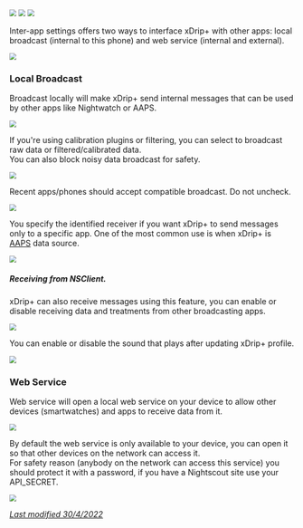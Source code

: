 <img src="../../images/hamburger_menu.png" style="zoom:75%;" />  
<img src="../../images/M-S.png" style="zoom:75%;" />  
<img src="../../use/images/M-S-IA.png" style="zoom:75%;" />

Inter-app settings offers two ways to interface xDrip+ with other apps: local broadcast (internal to this phone) and web service (internal and external).

<img src="../images/M-S-IASa.png" style="zoom:75%;" />

### Local Broadcast

Broadcast locally will make xDrip+ send internal messages that can be used by other apps like Nightwatch or AAPS.

<img src="../images/M-S-IASb.png" style="zoom:75%;" />

If you're using calibration plugins or filtering, you can select to broadcast raw data or filtered/calibrated data.  
You can also block noisy data broadcast for safety.

<img src="../images/M-S-IASc.png" style="zoom:75%;" />

Recent apps/phones should accept compatible broadcast. Do not uncheck.

<img src="../images/M-S-IASd.png" style="zoom:75%;" />

You specify the identified receiver if you want xDrip+ to send messages only to a specific app. One of the most common use is when xDrip+ is [AAPS](https://androidaps.readthedocs.io/en/latest/Configuration/xdrip.html#identify-receiver) data source.

<img src="../images/M-S-IASe.png" style="zoom:75%;" />

##### Receiving from NSClient.

xDrip+ can also receive messages using this feature, you can enable or disable receiving data and treatments from other broadcasting apps.

<img src="../images/M-S-IASf.png" style="zoom:75%;" />

You can enable or disable the sound that plays after updating xDrip+ profile.

<img src="../images/M-S-IASf2.png" style="zoom:78%;" />

### Web Service

Web service will open a local web service on your device to allow other devices (smartwatches) and apps to receive data from it.

<img src="../images/M-S-IASg.png" style="zoom:75%;" />

By default the web service is only available to your device, you can open it so that other devices on the network can access it.  
For safety reason (anybody on the network can access this service) you should protect it with a password, if you have a Nightscout site use your API_SECRET.

<img src="../images/M-S-IASh.png" style="zoom:75%;" />

</br>

[*Last modified 30/4/2022*](https://github.com/NightscoutFoundation/xDrip/releases/tag/2022.04.30)